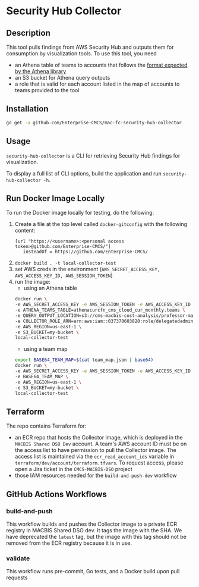 # Security Hub Collector

## Description

This tool pulls findings from AWS Security Hub and outputs them for consumption by visualization tools. To use this tool, you need
- an Athena table of teams to accounts that follows the [format expected by the Athena library](https://github.com/Enterprise-CMCS/mac-fc-macbis-cost-analysis/blob/250739e71c9617344a584aab82d5785334c37bba/pkg/athenalib)
- an S3 bucket for Athena query outputs
- a role that is valid for each account listed in the map of accounts to teams provided to the tool

## Installation

```sh
go get -u github.com/Enterprise-CMCS/mac-fc-security-hub-collector
```

## Usage

`security-hub-collector` is a CLI for retrieving Security Hub findings for visualization.

To display a full list of CLI options, build the application and run `security-hub-collector -h`.

## Run Docker Image Locally

To run the Docker image locally for testing, do the following:

1. Create a file at the top level called `docker-gitconfig` with the following content:
   ```
   [url "https://<username>:<personal access token>@github.com/Enterprise-CMCS/"]
	  insteadOf = https://github.com/Enterprise-CMCS/
   ```
2. `docker build . -t local-collector-test`
3. set AWS creds in the environment (`AWS_SECRET_ACCESS_KEY, AWS_ACCESS_KEY_ID, AWS_SESSION_TOKEN`)
4. run the image:
   - using an Athena table
   ```bash
   docker run \
   -e AWS_SECRET_ACCESS_KEY -e AWS_SESSION_TOKEN -e AWS_ACCESS_KEY_ID \
   -e ATHENA_TEAMS_TABLE=athenacurcfn_cms_cloud_cur_monthly.teams \
   -e QUERY_OUTPUT_LOCATION=s3://cms-macbis-cost-analysis/professor-mac/teams-query/ \
   -e COLLECTOR_ROLE_ARN=arn:aws:iam::037370603820:role/delegatedadmin/developer/security-hub-collector \
   -e AWS_REGION=us-east-1 \
   -e S3_BUCKET=my-bucket \
   local-collector-test
   ```
   - using a team map
   ```bash
   export BASE64_TEAM_MAP=$(cat team_map.json | base64)
   docker run \
   -e AWS_SECRET_ACCESS_KEY -e AWS_SESSION_TOKEN -e AWS_ACCESS_KEY_ID \
   -e BASE64_TEAM_MAP \
   -e AWS_REGION=us-east-1 \
   -e S3_BUCKET=my-bucket \
   local-collector-test
   ```

## Terraform

The repo contains Terraform for:

- an ECR repo that hosts the Collector image, which is deployed in the `MACBIS Shared DSO Dev` account. A team's AWS account ID must be on the access list to have permission to pull the Collector image. The access list is maintained via the `ecr_read_account_ids` variable in `terraform/dev/account/terraform.tfvars`. To request access, please open a Jira ticket in the `CMCS-MACBIS-DSO` project
- those IAM resources needed for the `build-and-push-dev` workflow

## GitHub Actions Workflows

### build-and-push

This workflow builds and pushes the Collector image to a private ECR registry in MACBIS Shared DSO dev. It tags the image with the SHA. We have deprecated the `latest` tag, but the image with this tag should not be removed from the ECR registry because it is in use.

### validate

This workflow runs pre-commit, Go tests, and a Docker build upon pull requests


